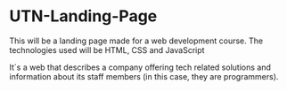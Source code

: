 # UTN-Landing-Page
This will be a landing page made for a web development course. The technologies used will be HTML, CSS and JavaScript

It´s a web that describes a company offering tech related solutions and information about its staff members (in this case, they are programmers).
